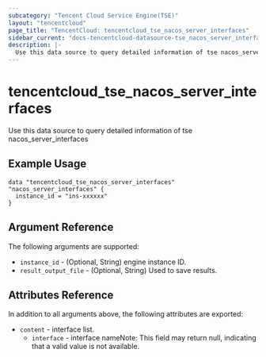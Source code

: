 ```yaml
---
subcategory: "Tencent Cloud Service Engine(TSE)"
layout: "tencentcloud"
page_title: "TencentCloud: tencentcloud_tse_nacos_server_interfaces"
sidebar_current: "docs-tencentcloud-datasource-tse_nacos_server_interfaces"
description: |-
  Use this data source to query detailed information of tse nacos_server_interfaces
---
```


# tencentcloud_tse_nacos_server_interfaces

Use this data source to query detailed information of tse nacos_server_interfaces

## Example Usage

```hcl
data "tencentcloud_tse_nacos_server_interfaces" "nacos_server_interfaces" {
  instance_id = "ins-xxxxxx"
}
```

## Argument Reference

The following arguments are supported:

* `instance_id` - (Optional, String) engine instance ID.
* `result_output_file` - (Optional, String) Used to save results.

## Attributes Reference

In addition to all arguments above, the following attributes are exported:

* `content` - interface list.
  * `interface` - interface nameNote: This field may return null, indicating that a valid value is not available.



